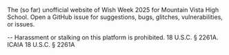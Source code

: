 The (so far) unofficial website of Wish Week 2025 for Mountain Vista High School.
Open a GitHub issue for suggestions, bugs, glitches, vulnerabilities, or issues.



--
Harassment or stalking on this platform is prohibited. 18 U.S.C. § 2261A.
ICAIA 18 U.S.C. § 2261A
